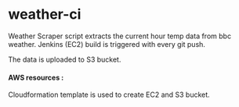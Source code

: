 # weather-ci

Weather Scraper script extracts the current hour temp data from bbc weather. Jenkins (EC2)  build is triggered with every git push.  

The data is uploaded to S3 bucket.

#### AWS resources :

Cloudformation template is used to create EC2 and S3 bucket. 

